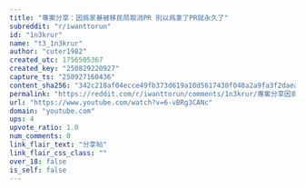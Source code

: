 ```yaml
---
title: "專案分享：因爲家暴被移民局取消PR 別以爲拿了PR就永久了"
subreddit: "r/iwanttorun"
id: "1n3krur"
name: "t3_1n3krur"
author: "cuter1982"
created_utc: 1756505367
created_key: "250829220927"
capture_ts: "250927160436"
content_sha256: "342c218af04ecce49fb373d619a10d5617430f048a2a9fa3f2daeafb16fb4084"
permalink: "https://reddit.com/r/iwanttorun/comments/1n3krur/專案分享因爲家暴被移民局取消pr_別以爲拿了pr就永久了/"
url: "https://www.youtube.com/watch?v=6-vBRg3CANc"
domain: "youtube.com"
ups: 4
upvote_ratio: 1.0
num_comments: 0
link_flair_text: "分享帖"
link_flair_css_class: ""
over_18: false
is_self: false
---
```


